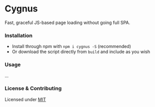 # Cygnus

Fast, graceful JS-based page loading without going full SPA.

### Installation

- Install through npm with `npm i cygnus -S` (recommended)
- Or download the script directly from `build` and include as you wish

### Usage

...

### License & Contributing

Licensed under [MIT](LICENSE)
